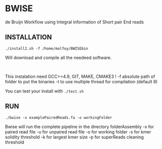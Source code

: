 BWISE
=====

de Bruijn Workflow using Integral information of Short pair End reads

INSTALLATION
------------

`./install2.sh -f /home/malfoy/BWISEbin`

Will download and compile all the needeed software.

 

This instalation need GCC\>=4.9, GIT, MAKE, CMAKE3 ! -f absolute path of folder
to put the binaries -t to use multiple thread for compilation (default 8)

You can test your install with `./test.sh`

RUN
---

`./bwise -x examplePairedReads.fa -o workingFolder`

Bwise will run the complete pipeline in the directory folderAssembly -x for
paired read file -u for unpaired read file -o for working folder -s for kmer
solidity threshold -k for largest kmer size -p for superReads cleaning threshold
